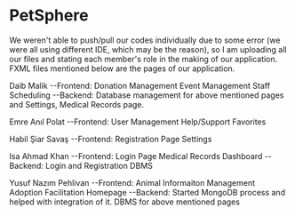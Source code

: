 # PetSphere
We weren't able to push/pull our codes individually due to some error (we were all using different IDE, which may be the reason), so I am uploading all our files and stating each member's role in the making of our application. 
FXML files mentioned below are the pages of our application.

Daib Malik 
  --Frontend:
    Donation Management
    Event Management
    Staff Scheduling
  --Backend:
    Database management for above mentioned pages and Settings, Medical Records page.

Emre Anıl Polat 
  --Frontend:
    User Management
    Help/Support
    Favorites

Habil Şiar Savaş
  --Frontend:
    Registration Page
    Settings

Isa Ahmad Khan
  --Frontend:
    Login Page
    Medical Records
    Dashboard
  --Backend:
    Login and Registration DBMS

Yusuf Nazım Pehlivan
  --Frontend:
    Animal Informaiton Management
    Adoption Facilitation
    Homepage
  --Backend:
    Started MongoDB process and helped with integration of it. DBMS for above mentioned pages
